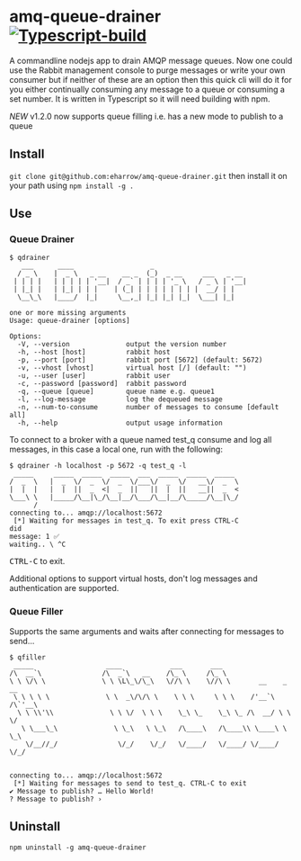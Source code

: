 # amq-queue-drainer [![Typescript-build](https://github.com/eharrow/amq-queue-drainer-ts/actions/workflows/main.yml/badge.svg)](https://github.com/eharrow/amq-queue-drainer-ts/actions/workflows/main.yml)
A commandline nodejs app to drain AMQP message queues.  Now one could use the Rabbit management console to purge messages or write your own consumer but if neither of these are an option then this quick cli will do it for you either continually consuming any message to a queue or consuming a set number.  It is written in Typescript so it will need building with npm.

*NEW* v1.2.0 now supports queue filling i.e. has a new mode to publish to a queue

## Install
`git clone git@github.com:eharrow/amq-queue-drainer.git` then install it on your path using `npm install -g .`

## Use
### Queue Drainer
```
$ qdrainer
   ___      ____                   _                       
  / _ \    |  _ \   _ __    __ _  (_)  _ __     ___   _ __ 
 | | | |   | | | | | '__|  / _` | | | | '_ \   / _ \ | '__|
 | |_| |   | |_| | | |    | (_| | | | | | | | |  __/ | |   
  \__\_\   |____/  |_|     \__,_| |_| |_| |_|  \___| |_|   
                                                           
one or more missing arguments
Usage: queue-drainer [options]

Options:
  -V, --version              output the version number
  -h, --host [host]          rabbit host
  -p, --port [port]          rabbit port [5672] (default: 5672)
  -v, --vhost [vhost]        virtual host [/] (default: "")
  -u, --user [user]          rabbit user
  -c, --password [password]  rabbit password
  -q, --queue [queue]        queue name e.g. queue1
  -l, --log-message          log the dequeued message
  -n, --num-to-consume       number of messages to consume [default all]
  -h, --help                 output usage information
```
To connect to a broker with a queue named test_q consume and log all messages, in this case a local one, run with the following:
```
$ qdrainer -h localhost -p 5672 -q test_q -l
 _____     _____  _____  _____  ___  _____  _____  _____ 
/  _  \   |  _  \/  _  \/  _  \/___\/  _  \/   __\/  _  \
|  |  |   |  |  ||  _  <|  _  ||   ||  |  ||   __||  _  <
\___\ \   |_____/\__|\_/\__|__/\___/\__|__/\_____/\__|\_/
      /                                                  
connecting to... amqp://localhost:5672
 [*] Waiting for messages in test_q. To exit press CTRL-C
did
message: 1 ✅
waiting.. \ ^C
```

<kbd>CTRL-C</kbd> to exit.

Additional options to support virtual hosts, don't log messages and authentication are supported.

### Queue Filler
Supports the same arguments and waits after connecting for messages to send…

```
$ qfiller
 _____                  ____            ___       ___                     
/\  __`\               /\  _`\   __    /\_ \     /\_ \                    
\ \ \/\ \              \ \ \L\_\/\_\   \//\ \    \//\ \       __    _ __  
 \ \ \ \ \              \ \  _\/\/\ \    \ \ \     \ \ \    /'__`\ /\`'__\
  \ \ \\'\\              \ \ \/  \ \ \    \_\ \_    \_\ \_ /\  __/ \ \ \/ 
   \ \___\_\              \ \_\   \ \_\   /\____\   /\____\\ \____\ \ \_\ 
    \/__//_/               \/_/    \/_/   \/____/   \/____/ \/____/  \/_/ 
                                                                          
                                                                          
connecting to... amqp://localhost:5672
 [*] Waiting for messages to send to test_q. CTRL-C to exit
✔ Message to publish? … Hello World!
? Message to publish? › 
```

## Uninstall
`npm uninstall -g amq-queue-drainer`

